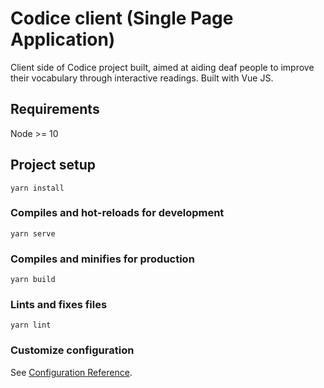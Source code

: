 # Codice client (Single Page Application)
Client side of Codice project built, aimed at aiding deaf people to improve their vocabulary through interactive readings.  Built with Vue JS.

## Requirements
Node >= 10 

## Project setup
```
yarn install
```

### Compiles and hot-reloads for development
```
yarn serve
```

### Compiles and minifies for production
```
yarn build
```

### Lints and fixes files
```
yarn lint
```

### Customize configuration
See [Configuration Reference](https://cli.vuejs.org/config/).
